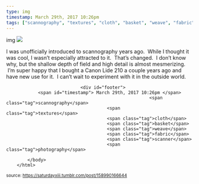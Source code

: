 ```yaml
---
type: img
timestamp: March 29th, 2017 10:26pm
tags: ["scannography", "textures", "cloth", "basket", "weave", "fabric", "scanner", "photography"]
---
```

img
<img src="https://saturdayxiii.github.io/media/158990166644.jpg"/>
                                                                                          
I was unofficially introduced to scannography years ago.  While I thought it was cool, I wasn’t especially attracted to it.  That’s changed.  I don’t know why, but the shallow depth of field and high detail is almost mesmerizing.  I’m super happy that I bought a Canon Lide 210 a couple years ago and have new use for it.  I can’t wait to experiment with it in the outside world.
 
                                    
                
                
                
                
                                <div id="footer">
                <span id="timestamp"> March 29th, 2017 10:26pm </span>
                                                          <span class="tag">scannography</span>
                                          <span class="tag">textures</span>
                                          <span class="tag">cloth</span>
                                          <span class="tag">basket</span>
                                          <span class="tag">weave</span>
                                          <span class="tag">fabric</span>
                                          <span class="tag">scanner</span>
                                          <span class="tag">photography</span>
                                                    
            </body>
        </html>

        
<small>source: https://saturdayxiii.tumblr.com/post/158990166644</small>